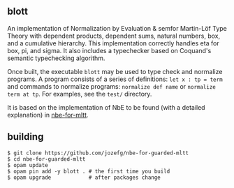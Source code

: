 ## blott

An implementation of Normalization by Evaluation & semfor Martin-Löf Type Theory with dependent
products, dependent sums, natural numbers, box, and a cumulative hierarchy. This implementation
correctly handles eta for box, pi, and sigma. It also includes a typechecker based on Coquand's
semantic typechecking algorithm.

Once built, the executable `blott` may be used to type check and normalize programs. A program
consists of a series of definitions: `let x : tp = term` and commands to normalize programs:
`normalize def name` or `normalize term at tp`. For examples, see the `test/` directory.

It is based on the implementation of NbE to be found (with a detailed
explanation) in [nbe-for-mltt](http://github.com/jozefg/nbe-for-mltt).


## building


```
$ git clone https://github.com/jozefg/nbe-for-guarded-mltt
$ cd nbe-for-guarded-mltt
$ opam update
$ opam pin add -y blott . # the first time you build
$ opam upgrade            # after packages change
```
